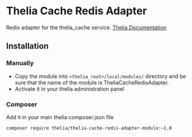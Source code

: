 # Thelia Cache Redis Adapter

Redis adapter for the thelia_cache service.
[Thelia Documentation](http://doc.thelia.net/en/documentation/modules/caching.html)

## Installation

### Manually

* Copy the module into ```<thelia_root>/local/modules/``` directory and be sure that the name of the module is TheliaCacheRedisAdapter.
* Activate it in your thelia administration panel

### Composer

Add it in your main thelia composer.json file

```
composer require thelia/thelia-cache-redis-adapter-module:~1.0
```
